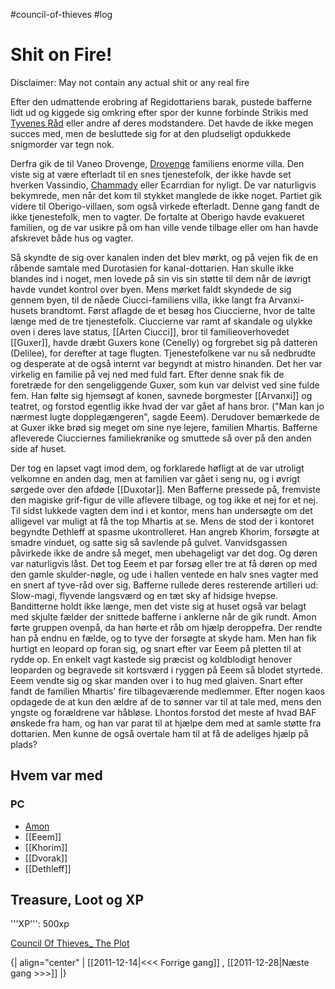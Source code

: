 #council-of-thieves #log

# Shit on Fire!  
Disclaimer: May not contain any actual shit or any real fire
Efter den udmattende erobring af Regidottariens barak, pustede bafferne lidt ud og kiggede sig omkring efter spor der kunne forbinde Strikis med [Tyvenes Råd](Tyvenes%20Råd.md) eller andre af deres modstandere. Det havde de ikke megen succes med, men de besluttede sig for at den pludseligt opdukkede snigmorder var tegn nok. 
Derfra gik de til Vaneo Drovenge, [Drovenge](Drovenge.md) familiens enorme villa. Den viste sig at være efterladt til en snes tjenestefolk, der ikke havde set hverken Vassindio, [Chammady](Chammady%20Drovenge.md) eller Ecarrdian for nyligt. De var naturligvis bekymrede, men når det kom til stykket manglede de ikke noget. Partiet gik videre til Oberigo-villaen, som også virkede efterladt. Denne gang fandt de ikke tjenestefolk, men to vagter. De fortalte at Oberigo havde evakueret familien, og de var usikre på om han ville vende tilbage eller om han havde afskrevet både hus og vagter.
Så skyndte de sig over kanalen inden det blev mørkt, og på vejen fik de en råbende samtale med Durotasien for kanal-dottarien. Han skulle ikke blandes ind i noget, men lovede på sin vis sin støtte til dem når de iøvrigt havde vundet kontrol over byen. Mens mørket faldt skyndede de sig gennem byen, til de nåede Ciucci-familiens villa, ikke langt fra Arvanxi-husets brandtomt. Først aflagde de et besøg hos Ciuccierne, hvor de talte længe med de tre tjenestefolk. Ciuccierne var ramt af skandale og ulykke oven i deres lave status, [[Arten Ciucci]], bror til familieoverhovedet [[Guxer]], havde dræbt Guxers kone (Cenelly) og forgrebet sig på datteren (Delilee), for derefter at tage flugten. Tjenestefolkene var nu så nedbrudte og desperate at de også internt var begyndt at mistro hinanden. Det her var virkelig en familie på vej ned med fuld fart. Efter denne snak fik de foretræde for den sengeliggende Guxer, som kun var delvist ved sine fulde fem. Han følte sig hjemsøgt af konen, savnede borgmester [[Arvanxi]] og teatret, og forstod egentlig ikke hvad der var gået af hans bror. ("Man kan jo nærmest lugte dopplegængeren", sagde Eeem). Derudover bemærkede de at Guxer ikke brød sig meget om sine nye lejere, familien Mhartis. Bafferne afleverede Ciucciernes familiekrønike og smuttede så over på den anden side af huset. 
Der tog en lapset vagt imod dem, og forklarede høfligt at de var utroligt velkomne en anden dag, men at familien var gået i seng nu, og i øvrigt sørgede over den afdøde [[Duxotar]]. Men Bafferne pressede på, fremviste den magiske grif-figur de ville aflevere tilbage, og tog ikke et nej for et nej. Til sidst lukkede vagten dem ind i et kontor, mens han undersøgte om det alligevel var muligt at få the top Mhartis at se. Mens de stod der i kontoret begyndte Dethleff at spasme ukontrolleret. Han angreb Khorim, forsøgte at smadre vinduet, og satte sig så savlende på gulvet. Vanvidsgassen påvirkede ikke de andre så meget, men ubehageligt var det dog. Og døren var naturligvis låst. Det tog Eeem et par forsøg eller tre at få døren op med den gamle skulder-nøgle, og ude i hallen ventede en halv snes vagter med en snert af tyve-råd over sig. Bafferne rullede deres resterende artilleri ud: Slow-magi, flyvende langsværd og en tæt sky af hidsige hvepse. Banditterne holdt ikke længe, men det viste sig at huset også var belagt med skjulte fælder der snittede bafferne i anklerne når de gik rundt. Amon førte gruppen ovenpå, da han hørte et råb om hjælp deroppefra. Der rendte han på endnu en fælde, og to tyve der forsøgte at skyde ham. Men han fik hurtigt en leopard op foran sig, og snart efter var Eeem på pletten til at rydde op. En enkelt vagt kastede sig præcist og koldblodigt henover leoparden og begravede sit kortsværd i ryggen på Eeem så blodet styrtede. Eeem vendte sig og skar manden over i to hug med glaiven. Snart efter fandt de familien Mhartis' fire tilbageværende medlemmer. Efter nogen kaos opdagede de at kun den ældre af de to sønner var til at tale med, mens den yngste og forældrene var håbløse. Lhontos forstod det meste af hvad BAF ønskede fra ham, og han var parat til at hjælpe dem med at samle støtte fra dottarien. Men kunne de også overtale ham til at få de adeliges hjælp på plads?
## Hvem var med 
### PC 
* [Amon](Amon%20Dan%20Lucif.md)
* [[Eeem]]
* [[Khorim]]
* [[Dvorak]]
* [[Dethleff]]
## Treasure, Loot og XP 
'''XP''': 500xp 
[Council Of Thieves_ The Plot](Council%20Of%20Thieves_%20The%20Plot.md)
{| align="center"
| [[2011-12-14|<<< Forrige gang]] , [[2011-12-28|Næste gang >>>]]
|}
